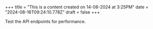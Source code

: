 +++
title = "This is a content created on 14-08-2024 at 3:25PM"
date = "2024-08-16T09:24:10.778Z"
draft = false
+++

  Test the API endpoints for performance.
        